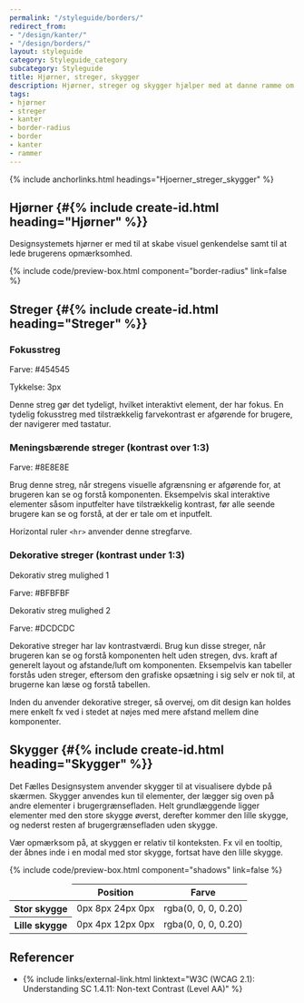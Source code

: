 ```yaml
---
permalink: "/styleguide/borders/"
redirect_from:
- "/design/kanter/"
- "/design/borders/"
layout: styleguide
category: Styleguide_category
subcategory: Styleguide
title: Hjørner, streger, skygger
description: Hjørner, streger og skygger hjælper med at danne ramme om indhold på siden.
tags:
- hjørner
- streger
- kanter
- border-radius
- border
- kanter
- rammer
---
```


{% include anchorlinks.html headings="Hjoerner_streger_skygger" %}

## Hjørner {#{% include create-id.html heading="Hjørner" %}}

Designsystemets hjørner er med til at skabe visuel genkendelse samt til at lede brugerens opmærksomhed.

{% include code/preview-box.html component="border-radius" link=false %}

## Streger {#{% include create-id.html heading="Streger" %}}

<h3 class="h5 bold">Fokusstreg</h3>

<div class="focus-border-example"></div>

<p class="mt-3 mb-3">Farve: #454545</p>

<p class="mt-3">Tykkelse: 3px</p>

Denne streg gør det tydeligt, hvilket interaktivt element, der har fokus. En tydelig fokusstreg med tilstrækkelig farvekontrast er afgørende for brugere, der navigerer med tastatur.

<h3 class="h5 bold">Meningsbærende streger (kontrast over 1:3)</h3>

<div class="high-contrast-border-example"></div>

<p class="mt-3">Farve: #8E8E8E</p>

Brug denne streg, når stregens visuelle afgrænsning er afgørende for, at brugeren kan se og forstå komponenten. Eksempelvis skal interaktive elementer såsom inputfelter have tilstrækkelig kontrast, før alle seende brugere kan se og forstå, at der er tale om et inputfelt.

Horizontal ruler `<hr>` anvender denne stregfarve.

<h3 class="h5 bold">Dekorative streger (kontrast under 1:3)</h3>

<div class="low-contrast-border-example"><span class="sr-only">Dekorativ streg mulighed 1</span></div>

<p class="mt-3">Farve: #BFBFBF</p>

<div class="very-low-contrast-border-example"><span class="sr-only">Dekorativ streg mulighed 2</span></div>

<p class="mt-3">Farve: #DCDCDC</p>

Dekorative streger har lav kontrastværdi. Brug kun disse streger, når brugeren kan se og forstå komponenten helt uden stregen, dvs. kraft af generelt layout og afstande/luft om komponenten. Eksempelvis kan tabeller forstås uden streger, eftersom den grafiske opsætning i sig selv er nok til, at brugerne kan læse og forstå tabellen.

Inden du anvender dekorative streger, så overvej, om dit design kan holdes mere enkelt fx ved i stedet at nøjes med mere afstand mellem dine komponenter. 

## Skygger {#{% include create-id.html heading="Skygger" %}}

Det Fælles Designsystem anvender skygger til at visualisere dybde på skærmen. Skygger anvendes kun til elementer, der lægger sig oven på andre elementer i brugergrænsefladen. Helt grundlæggende ligger elementer med den store skygge øverst, derefter kommer den lille skygge, og nederst resten af brugergrænsefladen uden skygge. 

Vær opmærksom på, at skyggen er relativ til konteksten. Fx vil en tooltip, der åbnes inde i en modal med stor skygge, fortsat have den lille skygge. 

{% include code/preview-box.html component="shadows" link=false %}

<div class="table--responsive-scroll" tabindex="0">
  <table class="table table--borderless">
    <thead>
      <tr>
        <td></td>
        <th scope="col">Position</th>
        <th scope="col">Farve</th>
      </tr>
    </thead>
    <tbody>
      <tr>
        <th scope="row">Stor skygge</th>
        <td>0px 8px 24px 0px</td>
        <td>rgba(0, 0, 0, 0.20)</td>
      </tr>
      <tr>
        <th scope="row">Lille skygge</th>
        <td>0px 4px 12px 0px</td>
        <td>rgba(0, 0, 0, 0.20)</td>
      </tr>
    </tbody>
  </table>
</div>

## Referencer

<ul class="nobullet-list">
  <li>{% include links/external-link.html linktext="W3C (WCAG 2.1): Understanding SC 1.4.11: Non-text Contrast (Level AA)" %}</li>
</ul>